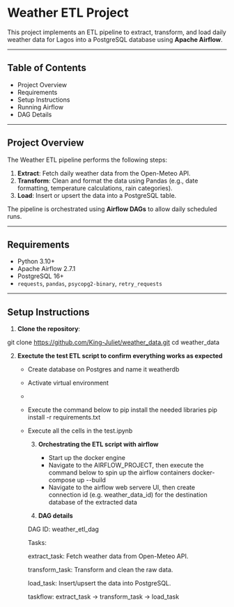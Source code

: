 # Weather ETL Project

This project implements an ETL pipeline to extract, transform, and load daily weather data for Lagos into a PostgreSQL database using **Apache Airflow**.

---

## Table of Contents

- Project Overview
- Requirements
- Setup Instructions
- Running Airflow
- DAG Details


---

## Project Overview

The Weather ETL pipeline performs the following steps:

1. **Extract**: Fetch daily weather data from the Open-Meteo API.
2. **Transform**: Clean and format the data using Pandas (e.g., date formatting, temperature calculations, rain categories).
3. **Load**: Insert or upsert the data into a PostgreSQL table.

The pipeline is orchestrated using **Airflow DAGs** to allow daily scheduled runs.

---

## Requirements

- Python 3.10+
- Apache Airflow 2.7.1
- PostgreSQL 16+
- `requests`, `pandas`, `psycopg2-binary`, `retry_requests`

---

## Setup Instructions

1. **Clone the repository**:

git clone https://github.com/King-Juliet/weather_data.git
cd weather_data

2. **Exectute the test ETL script to confirm everything works as expected**
   
   - Create database on Postgres and name it weatherdb
     
   - Activate virtual environment
   - 
   - Execute the command below to pip install the needed libraries
     pip install -r requirements.txt

   - Execute all the cells in the test.ipynb
  
     3. **Orchestrating the ETL script with airflow**
        - Start up the docker engine
        - Navigate to the AIRFLOW_PROJECT, then execute the command below to spin up the airflow containers
          docker-compose up --build
        -   Navigate to the airflow web servere UI, then create connection id (e.g. weather_data_id) for the destination database of the extracted data
          
      4. **DAG details**

     DAG ID: weather_etl_dag

      Tasks:

      extract_task: Fetch weather data from Open-Meteo API.

      transform_task: Transform and clean the raw data.

     load_task: Insert/upsert the data into PostgreSQL.

     taskflow: extract_task -> transform_task -> load_task

